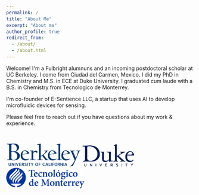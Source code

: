 ```yaml
---
permalink: /
title: "About Me"
excerpt: "About me"
author_profile: true
redirect_from: 
  - /about/
  - /about.html
---
```



Welcome! I'm a Fulbright alumnuns and an incoming postdoctoral scholar at UC Berkeley. I come from Ciudad del Carmen, Mexico. I did my PhD in Chemistry and M.S. in ECE at Duke University. I graduated cum laude with a B.S. in Chemistry from Tecnologico de Monterrey.

I'm co-founder of E-Sentience LLC, a startup that uses AI to develop microfluidic devices for sensing. 

Please feel free to reach out if you have questions about my work & experience.


&nbsp;
&nbsp;









<img src="/images/Berkeley_logo.svg" width="200px" />     <img src="/images/Duke_University_logo.svg" width="140px" />     <img src="/images/Tecnologico_Monterrey_logo.png" width="210px" /> 



